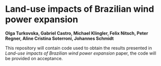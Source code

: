 # Land-use impacts of Brazilian wind power expansion

**Olga Turkovska, Gabriel Castro, Michael Klingler, Felix Nitsch, Peter Regner, Aline Cristina Soterroni, Johannes Schmidt**

This repository will contain code used to obtain the results presented in _Land-use impacts of Brazilian wind power expansion_ paper, the code will be provided on acceptance.
